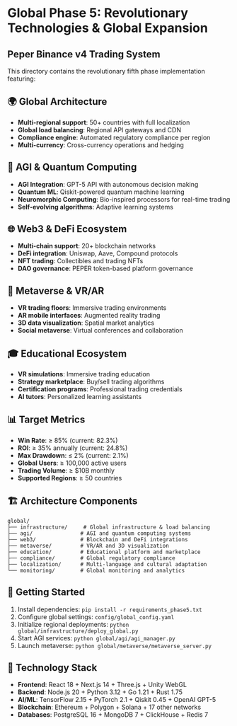 # Global Phase 5: Revolutionary Technologies & Global Expansion
## Peper Binance v4 Trading System

This directory contains the revolutionary fifth phase implementation featuring:

## 🌍 Global Architecture
- **Multi-regional support**: 50+ countries with full localization
- **Global load balancing**: Regional API gateways and CDN
- **Compliance engine**: Automated regulatory compliance per region
- **Multi-currency**: Cross-currency operations and hedging

## 🤖 AGI & Quantum Computing
- **AGI Integration**: GPT-5 API with autonomous decision making
- **Quantum ML**: Qiskit-powered quantum machine learning
- **Neuromorphic Computing**: Bio-inspired processors for real-time trading
- **Self-evolving algorithms**: Adaptive learning systems

## 🌐 Web3 & DeFi Ecosystem
- **Multi-chain support**: 20+ blockchain networks
- **DeFi integration**: Uniswap, Aave, Compound protocols
- **NFT trading**: Collectibles and trading NFTs
- **DAO governance**: PEPER token-based platform governance

## 🥽 Metaverse & VR/AR
- **VR trading floors**: Immersive trading environments
- **AR mobile interfaces**: Augmented reality trading
- **3D data visualization**: Spatial market analytics
- **Social metaverse**: Virtual conferences and collaboration

## 🎓 Educational Ecosystem
- **VR simulations**: Immersive trading education
- **Strategy marketplace**: Buy/sell trading algorithms
- **Certification programs**: Professional trading credentials
- **AI tutors**: Personalized learning assistants

## 📊 Target Metrics
- **Win Rate**: ≥ 85% (current: 82.3%)
- **ROI**: ≥ 35% annually (current: 24.8%)
- **Max Drawdown**: ≤ 2% (current: 2.1%)
- **Global Users**: ≥ 100,000 active users
- **Trading Volume**: ≥ $10B monthly
- **Supported Regions**: ≥ 50 countries

## 🏗️ Architecture Components
```
global/
├── infrastructure/     # Global infrastructure & load balancing
├── agi/               # AGI and quantum computing systems
├── web3/              # Blockchain and DeFi integrations
├── metaverse/         # VR/AR and 3D visualization
├── education/         # Educational platform and marketplace
├── compliance/        # Global regulatory compliance
├── localization/      # Multi-language and cultural adaptation
└── monitoring/        # Global monitoring and analytics
```

## 🚀 Getting Started
1. Install dependencies: `pip install -r requirements_phase5.txt`
2. Configure global settings: `config/global_config.yaml`
3. Initialize regional deployments: `python global/infrastructure/deploy_global.py`
4. Start AGI services: `python global/agi/agi_manager.py`
5. Launch metaverse: `python global/metaverse/metaverse_server.py`

## 🔧 Technology Stack
- **Frontend**: React 18 + Next.js 14 + Three.js + Unity WebGL
- **Backend**: Node.js 20 + Python 3.12 + Go 1.21 + Rust 1.75
- **AI/ML**: TensorFlow 2.15 + PyTorch 2.1 + Qiskit 0.45 + OpenAI GPT-5
- **Blockchain**: Ethereum + Polygon + Solana + 17 other networks
- **Databases**: PostgreSQL 16 + MongoDB 7 + ClickHouse + Redis 7